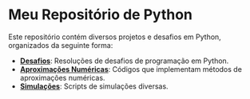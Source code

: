 # Meu Repositório de Python

Este repositório contém diversos projetos e desafios em Python, organizados da seguinte forma:

- **[Desafios](Desafios)**: Resoluções de desafios de programação em Python.
- **[Aproximações Numéricas](Calculos)**: Códigos que implementam métodos de aproximações numéricas.
- **[Simulações](Simulações)**: Scripts de simulações diversas.
